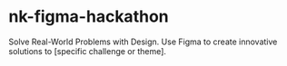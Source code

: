 # nk-figma-hackathon
Solve Real-World Problems with Design. Use Figma to create innovative solutions to [specific challenge or theme].

